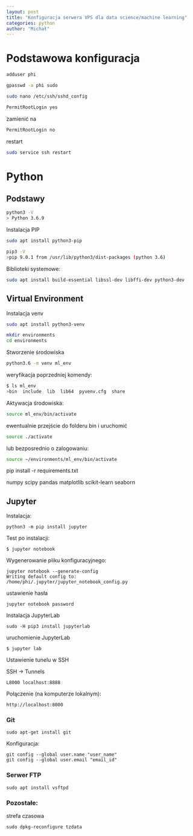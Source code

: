 ```yaml
---
layout: post
title: "Konfiguracja serwera VPS dla data science/machine learning"
categories: python
author: "Michał"
---
```


# Podstawowa konfiguracja

```bash
adduser phi
```

```bash
gpasswd -a phi sudo
```

```bash
sudo nano /etc/ssh/sshd_config
```

```bash
PermitRootLogin yes
```

zamienić na 

```bash
PermitRootLogin no
```


restart


```bash
sudo service ssh restart
```


# Python

## Podstawy

```bash
python3 -V
> Python 3.6.9
```

Instalacja PIP

```bash
sudo apt install python3-pip
```

```bash
pip3 -V
>pip 9.0.1 from /usr/lib/python3/dist-packages (python 3.6)
```

Biblioteki systemowe:
```bash
sudo apt install build-essential libssl-dev libffi-dev python3-dev
```


## Virtual Environment

Instalacja venv

```bash
sudo apt install python3-venv
```

```bash
mkdir environments
cd environments
```
Stworzenie środowiska

```bash
python3.6 -m venv ml_env
```

weryfikacja poprzedniej komendy:

```bash
$ ls ml_env
>bin  include  lib  lib64  pyvenv.cfg  share
```

Aktywacja środowiska:

```bash
source ml_env/bin/activate
```

ewentualnie przejście do folderu bin i uruchomić

```bash
source ./activate
```

lub bezposrednio o zalogowaniu:

```bash
source ~/environments/ml_env/bin/activate
```

pip install -r requirements.txt

numpy
scipy
pandas
matplotlib
scikit-learn
seaborn

## Jupyter

Instalacja:

```
python3 -m pip install jupyter
```

Test po instalacji:

```
$ jupyter notebook
```

Wygenerowanie pliku konfiguracyjnego:

```
jupyter notebook --generate-config
Writing default config to: /home/phi/.jupyter/jupyter_notebook_config.py

```

ustawienie hasła

```
jupyter notebook password
```


Instalacja JupyterLab

```
sudo -H pip3 install jupyterlab
```

uruchomienie JupyterLab

```
$ jupyter lab
```

Ustawienie tunelu w SSH

SSH -> Tunnels

```
L8000 localhost:8888
```

Połączenie (na komputerze lokalnym):

```
http://localhost:8000
```

### Git

```
sudo apt-get install git
```

Konfiguracja:

```
git config --global user.name "user_name"
git config --global user.email "email_id"
```

### Serwer FTP


```
sudo apt install vsftpd
```


### Pozostałe:
strefa czasowa

```
sudo dpkg-reconfigure tzdata
```